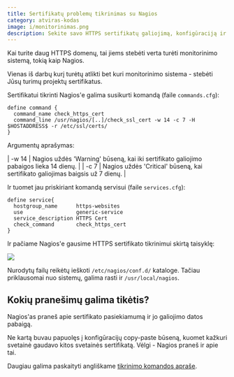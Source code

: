 ```yaml
---
title: Sertifikatų problemų tikrinimas su Nagios
category: atviras-kodas
image: i/monitorinimas.png
description: Sekite savo HTTPS sertifikatų galiojimą, konfigūraciją ir kitokias problemas su Nagios! Su kodo pavyzdžiais.
---
```


Kai turite daug HTTPS domenų, tai jiems stebėti verta turėti monitorinimo sistemą, tokią kaip Nagios.

Vienas iš darbų kurį turėtų atlikti bet kuri monitorinimo sistema - stebėti Jūsų turimų projektų sertifikatus.

Sertifikatui tikrinti Nagios'e galima susikurti komandą (faile `commands.cfg`):

```
define command {
  command_name check_https_cert
  command_line /usr/nagios/[..]/check_ssl_cert -w 14 -c 7 -H $HOSTADDRESS$ -r /etc/ssl/certs/
}
````

Argumentų aprašymas:

| -w 14         | Nagios uždės 'Warning' būseną, kai iki sertifikato galiojimo pabaigos lieka 14 dienų. |
| -c 7          | Nagios uždės 'Critical' būseną, kai sertifikato galiojimas baigsis už 7 dienų. |

Ir tuomet jau priskiriant komandą servisui (faile `services.cfg`):

```
define service{
  hostgroup_name      https-websites
  use                 generic-service
  service_description HTTPS Cert
  check_command       check_https_cert
}
```

Ir pačiame Nagios'e gausime HTTPS sertifikato tikrinimui skirtą taisyklę:

<p class="text-center">
 <img src="https://www.jarmalavicius.lt/i/nagios_jarmalavicius.png" class="img-fluid" />
</p>

Nurodytų failų reikėtų ieškoti `/etc/nagios/conf.d/` kataloge. Tačiau priklausomai nuo sistemų, galima rasti ir `/usr/local/nagios`.

## Kokių pranešimų galima tikėtis?

Nagios'as praneš apie sertifikato pasiekiamumą ir jo galiojimo datos pabaigą.

Ne kartą buvau papuolęs į konfigūracijų copy-paste būseną, kuomet kažkuri svetainė gaudavo kitos svetainės sertifikatą. Vėlgi - Nagios praneš ir apie tai.

Daugiau galima paskaityti angliškame [tikrinimo komandos apraše](https://exchange.nagios.org/directory/Plugins/Network-Protocols/HTTP/check_ssl_cert/details).
